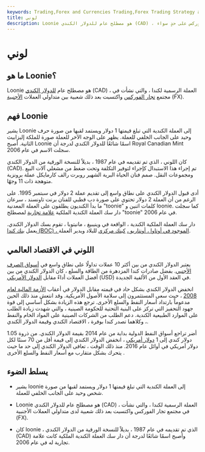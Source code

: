 ```yaml
---
keywords: Trading,Forex and Currencies Trading,Forex Trading Strategy and Education,Strategy and Education
title: لوني
description: Loonie هو مصطلح عام للدولار الكندي (CAD) ، العملة الرسمية لكندا ، ويستخدمه تجار وتجار الفوركس على حدٍ سواء.
---
```


# لوني
## ما هو Loonie؟

Loonie هو مصطلح عام [للدولار الكندي](/cad-canadian-dollar) (CAD) ، العملة الرسمية لكندا ، والتي نشأت في مجتمع [تجار الفوركس](/authorizeforexdealer) واكتسبت بعد ذلك شعبية بين متداولي العملات [الأجنبية](/foreign-exchange) (FX).

## فهم Loonie

يشير Loonie إلى العملة الكندية التي تبلغ قيمتها 1 دولار ويستمد لقبها من صورة حرف وحيد على الجانب الخلفي للعملة. يظهر على الوجه الآخر للعملة صورة للملكة إليزابيث الثانية. أصبح Loonie اسمًا شائعًا للدولار الكندي لدرجة أن Royal Canadian Mint سجلت الاسم في عام 2006.

كان اللوني ، الذي تم تقديمه في عام 1987 ، بديلاً للنسخة الورقية من الدولار الكندي (CAD). تم إجراء هذا الاستبدال كإجراء لتوفير التكلفة وتحت ضغط من مشغلي آلات البيع ومجموعات النقل. صمم فنان الحياة البرية الشهير روبرت رالف كارمايكل عملة برونزية متوهجة ذات 11 وجهًا.

أدى قبول الدولار الكندي على نطاق واسع إلى تقديم عملة 2 دولار في سبتمبر 1995. على الرغم من أن العملة 2 دولار تحتوي على صورة دب قطبي للفنان برنت تاونسند ، سرعان ما بدأ الكنديون يطلقون على العملة المعدنية "toonie" كلمات اثنين و loonie. كما سجلت دار سك العملة الكندية الملكية [علامة تجارية](/trademark) لمصطلح "toonie" في عام 2006.

دار سك العملة الملكية الكندية ، الواقعة في وينيبيغ ، مانيتوبا ، تقوم بسك الدولار الكندي. يعمل [بنك كندا (BOC) ، الموجود في أوتاوا ، أونتاريو ،](/bankofcanada) [كبنك مركزي](/centralbank) للبلاد ويدير العملة.

## اللوني في الاقتصاد العالمي

يعتبر الدولار الكندي من بين أكثر 10 عملات تداولًا على نطاق واسع في [أسواق الصرف الأجنبي](/foreign-exchange-markets). بفضل صادرات كندا المزدهرة من الطاقة والسلع ، كان الدولار الكندي من بين أفضل العملات أداءً مقابل [الدولار الأمريكي](/usd-united-states-dollar) (USD) في العقد الأول من الألفية الجديدة.

انخفض الدولار الكندي بشكل حاد في قيمته مقابل الدولار في أعقاب [الأزمة المالية لعام 2008](/great-recession) ، حيث سعى المستثمرون إلى سلامة الأصول الأمريكية. وقد انتعش منذ ذلك الحين مدعوماً بارتداد أسعار النفط والسلع الأخرى. ترجع هذه الزيادة بشكل أساسي إلى قوة جهود التحفيز التي تركز على البنية التحتية للحكومة الصينية ، والتي شهدت زيادة الطلب على الموارد الطبيعية الكندية. دعم الطلب من الشركات الصينية على المواد الخام والنفط ، وكلاهما تصدر كندا بوفرة ، الاقتصاد الكندي وقيمة الدولار الكندي.

أضر تراجع أسواق النفط الدولية بداية من عام 2014 بقيمة الدولار الكندي. من ذروة 1.05 دولار كندي إلى 1 [دولار أمريكي](/usd) ، انخفض الدولار الكندي إلى قيمة أقل من 70 سنتًا لكل دولار أمريكي في أوائل عام 2016. منذ ذلك الوقت ، تعافى الدولار الكندي إلى حد ما حيث يتحرك بشكل متقارب مع أسعار النفط والسلع الأخرى .

## يسلط الضوء

- يشير loonie إلى العملة الكندية التي تبلغ قيمتها 1 دولار ويستمد لقبها من صورة شخص وحيد على الجانب الخلفي للعملة.

- Loonie هو مصطلح عام للدولار الكندي (CAD) ، العملة الرسمية لكندا ، والتي نشأت في مجتمع تجار الفوركس واكتسبت بعد ذلك شعبية لدى متداولي العملات الأجنبية (FX).

- كان loonie ، الذي تم تقديمه في عام 1987 ، بديلاً للنسخة الورقية من الدولار الكندي (CAD) وأصبح اسمًا شائعًا لدرجة أن دار سك العملة الكندية الملكية كانت علامة تجارية له في عام 2006.

